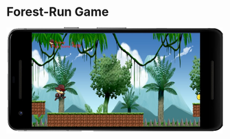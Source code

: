 # Forest-Run Game

<img src="https://github.com/utsavgupta460/Forest-Run/blob/master/forest%20run%20screen%20shot/3.jpg" >

